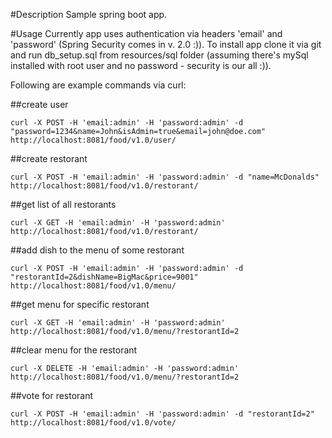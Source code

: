 #Description
Sample spring boot app.

#Usage
Currently app uses authentication via headers 'email' and 'password' (Spring Security comes in v. 2.0 :)).
To install app clone it via git and run db_setup.sql from resources/sql folder (assuming there's mySql installed with root user and no password - security is our all :)).

Following are example commands via curl:

##create user

    curl -X POST -H 'email:admin' -H 'password:admin' -d "password=1234&name=John&isAdmin=true&email=john@doe.com" http://localhost:8081/food/v1.0/user/
    
##create restorant

    curl -X POST -H 'email:admin' -H 'password:admin' -d "name=McDonalds" http://localhost:8081/food/v1.0/restorant/
    
##get list of all restorants
    
    curl -X GET -H 'email:admin' -H 'password:admin' http://localhost:8081/food/v1.0/restorant/
    
##add dish to the menu of some restorant
    
    curl -X POST -H 'email:admin' -H 'password:admin' -d "restorantId=2&dishName=BigMac&price=9001" http://localhost:8081/food/v1.0/menu/
    
##get menu for specific restorant
    
    curl -X GET -H 'email:admin' -H 'password:admin' http://localhost:8081/food/v1.0/menu/?restorantId=2

##clear menu for the restorant
    
    curl -X DELETE -H 'email:admin' -H 'password:admin' http://localhost:8081/food/v1.0/menu/?restorantId=2
    
##vote for restorant
    
    curl -X POST -H 'email:admin' -H 'password:admin' -d "restorantId=2" http://localhost:8081/food/v1.0/vote/
    

